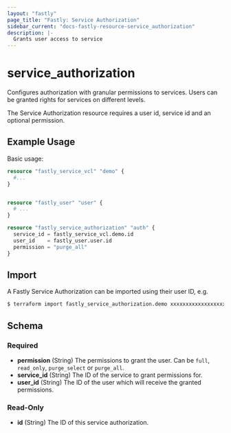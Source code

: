 ```yaml
---
layout: "fastly"
page_title: "Fastly: Service Authorization"
sidebar_current: "docs-fastly-resource-service_authorization"
description: |-
  Grants user access to service
---
```


# service_authorization

Configures authorization with granular permissions to services. Users can be granted rights for services on different levels.

The Service Authorization resource requires a user id, service id and an optional permission.

## Example Usage

Basic usage:

```terraform
resource "fastly_service_vcl" "demo" {
  #...
}


resource "fastly_user" "user" {
  # ...
}

resource "fastly_service_authorization" "auth" {
  service_id = fastly_service_vcl.demo.id
  user_id    = fastly_user.user.id
  permission = "purge_all"
}
```

## Import

A Fastly Service Authorization can be imported using their user ID, e.g.

```sh
$ terraform import fastly_service_authorization.demo xxxxxxxxxxxxxxxxxxxx
```

<!-- schema generated by tfplugindocs -->
## Schema

### Required

- **permission** (String) The permissions to grant the user. Can be `full`, `read_only`, `purge_select` or `purge_all`.
- **service_id** (String) The ID of the service to grant permissions for.
- **user_id** (String) The ID of the user which will receive the granted permissions.

### Read-Only

- **id** (String) The ID of this service authorization.
